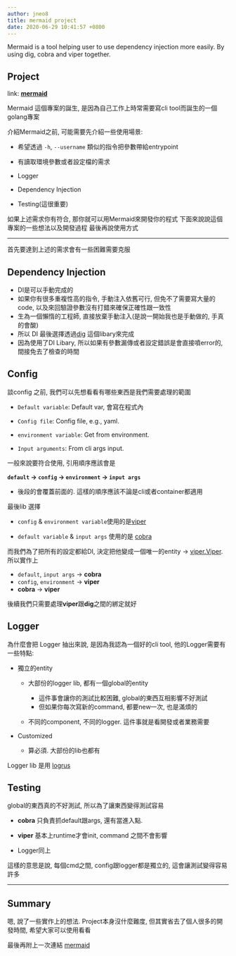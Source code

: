 ```yaml
---
author: jneo8
title: mermaid project
date: 2020-06-29 10:41:57 +0800
---
```


Mermaid is a tool helping user to use dependency injection more easily. By using dig, cobra and viper together.

## Project

link: **[mermaid](https://github.com/jneo8/mermaid)**

Mermaid 這個專案的誕生, 是因為自己工作上時常需要寫cli tool而誕生的一個golang專案

介紹Mermaid之前, 可能需要先介紹一些使用場景:

- 希望透過 `-h`, `--username` 類似的指令把參數帶給entrypoint

- 有讀取環境參數或者設定檔的需求

- Logger

- Dependency Injection

- Testing(這很重要)

如果上述需求你有符合, 那你就可以用Mermaid來開發你的程式
下面來說說這個專案的一些想法以及開發過程
最後再說使用方式

---

首先要達到上述的需求會有一些困難需要克服

## Dependency Injection

- DI是可以手動完成的
- 如果你有很多重複性高的指令, 手動注入依舊可行, 但免不了需要寫大量的code, 以及來回驗證參數沒有打錯來確保正確性跟一致性
- 生為一個懶惰的工程師, 直接放棄手動注入(是說一開始我也是手動做的, 手真的會酸)
- 所以 DI 最後選擇透過[dig](https://github.com/uber-go/dig) 這個libary來完成
- 因為使用了DI Libary, 所以如果有參數漏傳或者設定錯誤是會直接噴error的, 間接免去了檢查的時間

## Config

談config 之前, 我們可以先想看看有哪些東西是我們需要處理的範圍

- `Default variable`: Default var, 會寫在程式內

- `Config file`: Config file, e.g., yaml.

- `environment variable`: Get from environment.

- `Input arguments`: From cli args input.

一般來說要符合使用, 引用順序應該會是

**`default` -> `config` -> `environment` -> `input args`**

- 後段的會覆蓋前面的. 這樣的順序應該不論是cli或者container都適用

最後lib 選擇

- `config` & `environment variable`使用的是[viper](https://github.com/spf13/viper)

- `default variable` & `input args` 使用的是 [cobra](https://github.com/spf13/cobra)

而我們為了把所有的設定都給DI, 決定把他變成一個唯一的entity -> [viper.Viper](https://godoc.org/github.com/spf13/viper#Viper). 所以實作上

- `default`, `input args` -> **cobra**
- `config`, `environment` -> **viper**
- **cobra** -> **viper**

後續我們只需要處理**viper**跟**dig**之間的綁定就好

## Logger

為什麼會把 Logger 抽出來說, 是因為我認為一個好的cli tool, 他的Logger需要有一些特點:

- 獨立的entity

    - 大部份的logger lib, 都有一個global的entity
        - 這件事會讓你的測試比較困難, global的東西互相影響不好測試
        - 但如果你每次寫新的command, 都要new一次, 也是滿煩的

    - 不同的component, 不同的logger. 這件事就是看開發或者業務需要

- Customized

    - 算必須. 大部份的lib也都有

Logger lib 是用 [logrus](https://github.com/sirupsen/logrus)


## Testing

global的東西真的不好測試, 所以為了讓東西變得測試容易

- **cobra** 只負責抓default跟args, 還有當進入點. 

- **viper** 基本上runtime才會init, command 之間不會影響

- Logger同上

這樣的意思是說, 每個cmd之間, config跟logger都是獨立的, 這會讓測試變得容易許多


---

## Summary

嗯, 說了一些實作上的想法.
Project本身沒什麼難度, 但其實省去了個人很多的開發時間, 希望大家可以使用看看

最後再附上一次連結
[mermaid](https://github.com/jneo8/mermaid)
